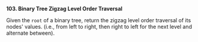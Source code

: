 **103. Binary Tree Zigzag Level Order Traversal**

Given the `root` of a binary tree, return the zigzag level order traversal of its nodes' values. (i.e., from left to right, then right to left for the next level and alternate between).